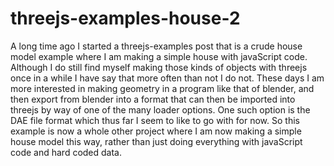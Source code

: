 # threejs-examples-house-2

A long time ago I started a threejs-examples post that is a crude house model example where I am making a simple house with javaScript code. Although I do still find myself making those kinds of objects with threejs once in a while I have say that more often than not I do not. These days I am more interested in making geometry in a program like that of blender, and then export from blender into a format that can then be imported into threejs by way of one of the many loader options. One such option is the DAE file format which thus far I seem to like to go with for now. So this example is now a whole other project where I am now making a simple house model this way, rather than just doing everything with javaScript code and hard coded data.